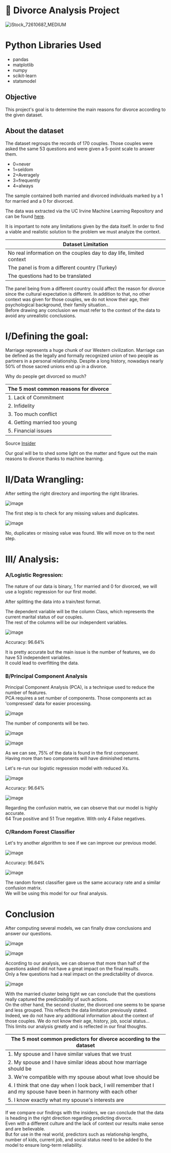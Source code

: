 # 💒 Divorce Analysis Project

![iStock_72610687_MEDIUM](https://github.com/Bruc3U/Divorce_Analysis/assets/142362478/54df4e63-4212-4e10-bc92-60d6cfe3acae)

# Python Libraries Used

- pandas
- matplotlib
- numpy
- scikit-learn
- statsmodel

## Objective

This project's goal is to determine the main reasons for divorce according to the given dataset. 

## About the dataset

The dataset regroups the records of 170 couples. Those couples were asked the same 53 questions and were given a 5-point scale to answer them.

- 0=never
- 1=seldom
- 2=Averagely
- 3=frequently
- 4=always

The sample contained both married and divorced individuals marked by a 1 for married and a 0 for divorced. 

The data was extracted via the UC Irvine Machine Learning Repository and can be found [here](http://archive.ics.uci.edu/dataset/497/divorce+predictors+data+set).

It is important to note any limitations given by the data itself. In order to find a viable and realistic solution to the problem we must analyze the context.

| Dataset Limitation | 
|---|
| No real information on the couples day to day life, limited context|
| The panel is from a different country (Turkey) |
| The questions had to be translated | 

The panel being from a different country could affect the reason for divorce since the cultural expectation is different. In addition to that, no other context was given for those couples, we do not know their age, their psychological background, their family situation...<br>
Before drawing any conclusion we must refer to the context of the data to avoid any unrealistic conclusions. 

# I/Defining the goal:

Marriage represents a huge chunk of our Western civilization. Marriage can be defined as the legally and formally recognized union of two people as partners in a personal relationship. 
Despite a long history, nowadays nearly 50% of those sacred unions end up in a divorce. 

Why do people get divorced so much?

| The 5 most common reasons for divorce | 
|---|
| 1. Lack of Commitment|
| 2. Infidelity |
| 3. Too much conflict | 
| 4. Getting married too young |
| 5. Financial issues | 

Source [Insider](https://www.insider.com/why-people-get-divorced-2019-1) 

Our goal will be to shed some light on the matter and figure out the main reasons to divorce thanks to machine learning. 

# II/Data Wrangling: 

After setting the right directory and importing the right libraries.

![image](https://github.com/Bruc3U/Divorce_Analysis/assets/142362478/d1bbaf9a-fd58-4f8a-9a5b-60dc31f17d86)


The first step is to check for any missing values and duplicates. 

![image](https://github.com/Bruc3U/Divorce_Analysis/assets/142362478/23e5a9bd-2776-4164-866c-d6446d92dbbd)

No, duplicates or missing value was found. We will move on to the next step.

# III/ Analysis:
### A/Logistic Regression:

The nature of our data is binary, 1 for married and 0 for divorced, we will use a logistic regression for our first model. 

After splitting the data into a train/test format.

The dependent variable will be the column Class, which represents the current marital status of our couples.<br>
The rest of the columns will be our independent variables. 

![image](https://github.com/Bruc3U/Divorce_Analysis/assets/142362478/d2334344-5121-49b1-885b-4f6179ef3871)

Accuracy: 96.64%


It is pretty accurate but the main issue is the number of features, we do have 53 independent variables.<br>
It could lead to overfitting the data. 


### B/Principal Component Analysis 

Principal Component Analysis (PCA), is a technique used to reduce the number of features.<br>
PCA requires a set number of components. Those components act as 'compressed' data for easier processing. 

![image](https://github.com/Bruc3U/Divorce_Analysis/assets/142362478/8ca8bc59-3ae5-44d2-b042-f5ba47714f33)

The number of components will be two. 

![image](https://github.com/Bruc3U/Divorce_Analysis/assets/142362478/4bee1f21-eb1e-4572-b207-47746b69d202)

![image](https://github.com/Bruc3U/Divorce_Analysis/assets/142362478/e860d7de-8182-4dc0-b80a-3dcbc04cceff)

As we can see, 75% of the data is found in the first component.<br>
Having more than two components will have diminished returns.

Let's re-run our logistic regression model with reduced Xs.

![image](https://github.com/Bruc3U/Divorce_Analysis/assets/142362478/b2eea6ea-501c-475e-90f8-a4370e770bcb)

 Accuracy: 96.64%

![image](https://github.com/Bruc3U/Divorce_Analysis/assets/142362478/228b1cce-209b-400d-9ba9-151846cff010)

Regarding the confusion matrix, we can observe that our model is highly accurate.<br>
64 True positive and 51 True negative. With only 4 False negatives.


 ### C/Random Forest Classifier 

Let's try another algorithm to see if we can improve our previous model.

![image](https://github.com/Bruc3U/Divorce_Analysis/assets/142362478/f00386b9-4f89-4beb-9b18-e5fac84a67c3)

Accuracy: 96.64%

![image](https://github.com/Bruc3U/Divorce_Analysis/assets/142362478/7a1aa6c6-a570-45ae-8498-912a4c465caf)


The random forest classifier gave us the same accuracy rate and a similar confusion matrix.<br>
We will be using this model for our final analysis. 


# Conclusion

After computing several models, we can finally draw conclusions and answer our questions.

![image](https://github.com/Bruc3U/Divorce_Analysis/assets/142362478/49396bba-23af-4d48-b060-b5be666672bd)

![image](https://github.com/Bruc3U/Divorce_Analysis/assets/142362478/3a157633-7601-4dc2-af99-215d70711c35)

According to our analysis, we can observe that more than half of the questions asked did not have a great impact on the final results.<br>
Only a few questions had a real impact on the predictability of divorce.

![image](https://github.com/Bruc3U/Divorce_Analysis/assets/142362478/74a0edd8-2a14-45ca-8556-78675b3a3645)

With the married cluster being tight we can conclude that the questions really captured the predictability of such actions.<br>
On the other hand, the second cluster, the divorced one seems to be sparse and less grouped. This reflects the data limitation previously stated.<br>
Indeed, we do not have any additional information about the context of those couples. We do not know their age, history, job, social status...<br>
This limits our analysis greatly and is reflected in our final thoughts.


| The 5 most common predictors for divorce according to the dataset | 
|---|
| 1. My spouse and I have similar values that we trust|
| 2. My spouse and I have similar ideas about how marriage should be |
| 3. We're compatible with my spouse about what love should be | 
| 4. I think that one day when I look back, I will remember that I and my spouse have been in harmony with each other |
| 5. I know exactly what my spouse's interests are | 

If we compare our findings with the insiders, we can conclude that the data is heading in the right direction regarding predicting divorce.<br>
Even with a different culture and the lack of context our results make sense and are believable.<br>
But for use in the real world, predictors such as relationship lengths, number of kids, current job, and social status need to be added to the model to ensure long-term reliability. 




